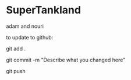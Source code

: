 # SuperTankland
adam and nouri


to update to github:

git add .

git commit -m "Describe what you changed here"

git push